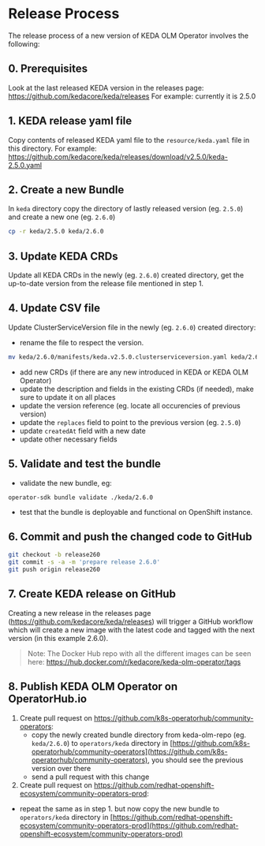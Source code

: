 # Release Process

The release process of a new version of KEDA OLM Operator involves the following:

## 0. Prerequisites

Look at the last released KEDA version in the releases page: https://github.com/kedacore/keda/releases
For example: currently it is 2.5.0

## 1. KEDA release yaml file

Copy contents of released KEDA yaml file to the `resource/keda.yaml` file in this directory.
For example: https://github.com/kedacore/keda/releases/download/v2.5.0/keda-2.5.0.yaml

## 2. Create a new Bundle

In `keda` directory copy the directory of lastly released version (eg. `2.5.0`) and create a new one (eg. `2.6.0`)
```bash
cp -r keda/2.5.0 keda/2.6.0
```

## 3. Update KEDA CRDs
Update all KEDA CRDs in the newly (eg. `2.6.0`) created directory, get the up-to-date version from the release file mentioned in step 1.

## 4. Update CSV file
Update ClusterServiceVersion file in the newly (eg. `2.6.0`) created directory:
- rename the file to respect the version.
```bash
mv keda/2.6.0/manifests/keda.v2.5.0.clusterserviceversion.yaml keda/2.6.0/manifests/keda.v2.6.0.clusterserviceversion.yaml
```
- add new CRDs (if there are any new introduced in KEDA or KEDA OLM Operator)
- update the description and fields in the existing CRDs (if needed), make sure to update it on all places
- update the version reference (eg. locate all occurencies of previous version)
- update the `replaces` field to point to the previous version (eg. `2.5.0`)
- update `createdAt` field with a new date
- update other necessary fields

## 5. Validate and test the bundle
- validate the new bundle, eg:
```
operator-sdk bundle validate ./keda/2.6.0
```
- test that the bundle is deployable and functional on OpenShift instance.

## 6. Commit and push the changed code to GitHub
```bash
git checkout -b release260
git commit -s -a -m 'prepare release 2.6.0'
git push origin release260
```

## 7. Create KEDA release on GitHub

Creating a new release in the releases page (https://github.com/kedacore/keda/releases) will trigger a GitHub workflow which will create a new image with the latest code and tagged with the next version (in this example 2.6.0).

> Note: The Docker Hub repo with all the different images can be seen here: https://hub.docker.com/r/kedacore/keda-olm-operator/tags


## 8. Publish KEDA OLM Operator on OperatorHub.io
1. Create pull request on https://github.com/k8s-operatorhub/community-operators:
    - copy the newly created bundle directory from keda-olm-repo (eg. `keda/2.6.0`) to `operators/keda` directory in [https://github.com/k8s-operatorhub/community-operators](https://github.com/k8s-operatorhub/community-operators), you should see the previous version over there
    - send a pull request with this change
2.  Create pull request on https://github.com/redhat-openshift-ecosystem/community-operators-prod:
   - repeat the same as in step 1. but now copy the new bundle to `operators/keda` directory in [https://github.com/redhat-openshift-ecosystem/community-operators-prod](https://github.com/redhat-openshift-ecosystem/community-operators-prod)
